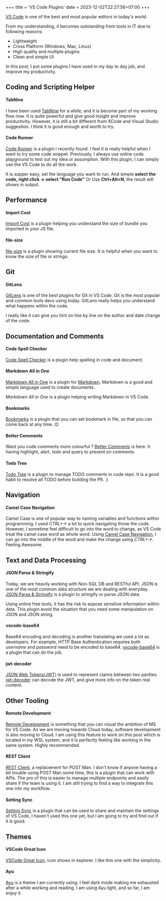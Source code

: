 +++
title = 'VS Code Plugins'
date = 2023-12-02T22:27:56+07:00
+++

[VS Code](https://code.visualstudio.com) is one of the best and most popular editors in today's world.

From my understanding, it becomes outstanding from tools in IT due to following reasons:

- Lightweight
- Cross Platform (Windows, Mac, Linux)
- High quality and multiple plugins
- Clean and simple UI

In this post, I put some plugins I have used in my day to day job, and improve my productivity.

## Coding and Scripting Helper

#### TabNine

I have been used [TabNine](https://marketplace.visualstudio.com/items?itemName=TabNine.tabnine-vscode) for a while, and it is become part of my working flow now. It is quite powerful and give good insight and improve productivity. However, it is still a bit different from XCode and Visual Studio suggestion. I think it is good enough and worth to try.

#### Code Runner

[Code Runner](https://marketplace.visualstudio.com/items?itemName=formulahendry.code-runner) is a plugin I recently found. I feel it is really helpful when I want to try some code snippet. Previously, I always use online code playground to test out my idea or assumption. With this plugin, I can simply use the VS Code to do all the work.

It is supper easy, set the language you want to run. And simple **select the code, right click -> select "Run Code"** Or Use **Ctrl+Alt+N**, the result will shows in output.

## Performance

#### Import Cost

[Import Cost](https://marketplace.visualstudio.com/items?itemName=wix.vscode-import-cost) is a plugin helping you understand the size of bundle you imported in your JS file.

#### file-size

[file-size](https://marketplace.visualstudio.com/items?itemName=zh9528.file-size) is a plugin showing current file size. It is helpful when you want to know the size of file or strings.

## Git

#### GitLens

[GitLens](https://marketplace.visualstudio.com/items?itemName=eamodio.gitlens) is one of the best plugins for Git in VS Code. Git is the most popular and common tools devs using today. GitLens really helps you understand what happens within the code.

I really like it can give you hint on line by line on the author and date change of the code.

## Documentation and Comments

#### Code Spell Checker

[Code Spell Checker](https://marketplace.visualstudio.com/items?itemName=streetsidesoftware.code-spell-checker) is a plugin help spelling in code and document.

#### Markdown All in One

[Markdown All in One](https://marketplace.visualstudio.com/items?itemName=yzhang.markdown-all-in-one) is a plugin for [Markdown](https://www.markdownguide.org/). Markdown is a good and simple language used to create documents.

_Markdown All in One_ is a plugin helping writing Markdown in VS Code.

#### Bookmarks

[Bookmarks](https://marketplace.visualstudio.com/items?itemName=alefragnani.Bookmarks) is a plugin that you can set bookmark in file, so that you can come back at any time. 😉

#### Better Comments

Want you code comments more colourful ? [Better Comments](https://marketplace.visualstudio.com/items?itemName=aaron-bond.better-comments) is here. It having highlight, alert, todo and query to present on comments.

#### Todo Tree

[Todo Tree](https://marketplace.visualstudio.com/items?itemName=Gruntfuggly.todo-tree) is a plugin to manage TODO comments in code repo. It is a good habit to resolve all TODO before building the PR. :)

## Navigation

#### Camel Case Navigation

Camel Case is one of popular way to naming variables and functions within programming. I used _CTRL+->_ a lot to quick navigating throw the code. However, I sometime feel difficult to go into the word to change, as VS Code treat the camel case word as whole word. Using [Camel Case Navigation](https://marketplace.visualstudio.com/items?itemName=maptz.camelcasenavigation), I can go into the middle of the word and make the change using _CTRL+->_. Feeling Awesome.

## Text and Data Processing

#### JSON Parse & Stringify

Today, we are heavily working with Non-SQL DB and RESTful API, JSON is one of the most common data structure we are dealing with everyday. [JSON Parse & Stringify](https://marketplace.visualstudio.com/items?itemName=nextfaze.json-parse-stringify) is a plugin to stringify or parse JSON data.

Using online free tools, it has the risk to expose sensitive information within data. This plugin avoid the situation that you need some manipulation on JSON and JSON string.

#### vscode-base64

Base64 encoding and decoding is another translating we used a lot as developers. For example, HTTP Base Authentication requires both _username_ and _password_ need to be encoded to base64. [vscode-base64](https://marketplace.visualstudio.com/items?itemName=adamhartford.vscode-base64) is a plugin that can do the job.

#### jwt-decoder

[JSON Web Tokens(JWT)](https://jwt.io/) is used to represent claims between two parities. [jwt-decoder](https://marketplace.visualstudio.com/items?itemName=jflbr.jwt-decoder) can decode the JWT, and give more info on the token real content.

## Other Tooling

#### Remote Development

[Remote Development](https://marketplace.visualstudio.com/items?itemName=ms-vscode-remote.vscode-remote-extensionpack) is something that you can visual the ambition of MS for VS Code. As we are moving towards Cloud today, software development is also moving to Cloud. I am using this feature to work on this post which is located in my WSL system, and it is perfectly feeling like working in the same system. Highly recommended.

#### REST Client

[REST Client](https://marketplace.visualstudio.com/items?itemName=humao.rest-client), a replacement for POST Man. I don't know if anyone having a bit trouble using POST Man some time, this is a plugin that can work with APIs. The pro of this is easier to manage multiple endpoints and easily share if the team is using it. I am still trying to find a way to integrate this one into my workflow.

#### Setting Sync

[Setting Sync](https://marketplace.visualstudio.com/items?itemName=Shan.code-settings-sync) is a plugin that can be used to share and maintain the settings of VS Code, I haven't used this one yet, but I am going to try and find out if it is good.

## Themes

#### VSCode Great Icon

[VSCode Great Icon](https://marketplace.visualstudio.com/items?itemName=emmanuelbeziat.vscode-great-icons), icon shows in explorer. I like this one with the simplicity.

#### Ayu

[Ayu](https://vscodethemes.com/e/teabyii.ayu) is a theme I am currently using. I feel dark mode making me exhausted after a while working and reading. I am using Ayu light, and so far, I am enjoy it.
